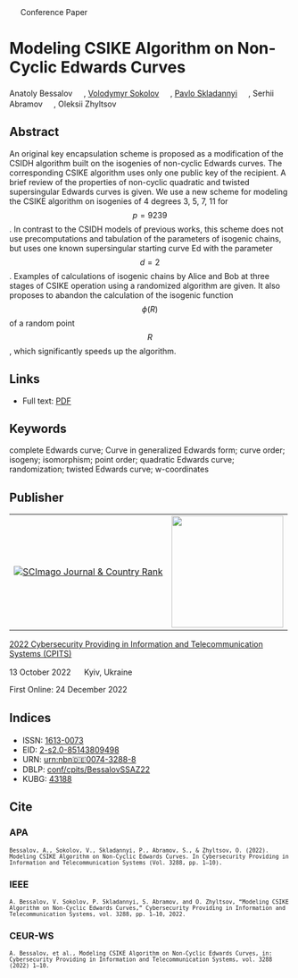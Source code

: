 <script src="https://polyfill.io/v3/polyfill.min.js?features=es6"></script>
<script id="MathJax-script" async
  src="https://cdn.jsdelivr.net/npm/mathjax@3/es5/tex-mml-chtml.js">
</script>

<img src="/icons/unlock.svg" width="16" height="16"> Conference Paper

# Modeling CSIKE Algorithm on Non-Cyclic Edwards Curves

Anatoly Bessalov <a href="https://orcid.org/0000-0002-6967-5001" target="_blank"><img src="/icons/orcid.svg" width="16" height="16"></a>,
<a href="https://volodymyr-sokolov.github.io/">Volodymyr Sokolov</a> <a href="https://orcid.org/0000-0002-9349-7946" target="_blank"><img src="/icons/orcid.svg" width="16" height="16"></a>,
<a href="/">Pavlo Skladannyi</a> <a href="https://orcid.org/0000-0002-7775-6039" target="_blank"><img src="/icons/orcid.svg" width="16" height="16"></a>,
Serhii Abramov <a href="https://orcid.org/0000-0002-5145-2782" target="_blank"><img src="/icons/orcid.svg" width="16" height="16"></a>,
Oleksii Zhyltsov <a href="https://orcid.org/0000-0002-7253-5990" target="_blank"><img src="/icons/orcid.svg" width="16" height="16"></a>

## Abstract

An original key encapsulation scheme is proposed as a modification of the CSIDH algorithm built on the isogenies of non-cyclic Edwards curves. The corresponding CSIKE algorithm uses only one public key of the recipient. A brief review of the properties of non-cyclic quadratic and twisted supersingular Edwards curves is given. We use a new scheme for modeling the CSIKE algorithm on isogenies of 4 degrees 3, 5, 7, 11 for $$p = 9239$$. In contrast to the CSIDH models of previous works, this scheme does not use precomputations and tabulation of the parameters of isogenic chains, but uses one known supersingular starting curve Ed with the parameter $$d = 2$$. Examples of calculations of isogenic chains by Alice and Bob at three stages of CSIKE operation using a randomized algorithm are given. It also proposes to abandon the calculation of the isogenic function $$ϕ(R)$$ of a random point $$R$$, which significantly speeds up the algorithm.

## Links

* Full text: [PDF](https://ceur-ws.org/Vol-3288/paper1.pdf)

## Keywords

complete Edwards curve; Curve in generalized Edwards form; curve order; isogeny; isomorphism; point order; quadratic Edwards curve; randomization; twisted Edwards curve; w-coordinates

## Publisher

<table>
<tr>
<td>
<a href="https://www.scimagojr.com/journalsearch.php?q=21100218356&amp;tip=sid&amp;exact=no" title="SCImago Journal &amp; Country Rank"><img border="0" src="https://corsproxy.io/?https://www.scimagojr.com/journal_img.php?id=21100218356" alt="SCImago Journal &amp; Country Rank"  /></a>
</td>
<td style="text-align: left;">
<a href="https://cpits.kubg.edu.ua/"><img src="/icons/cpits.svg" width="200"></a>
</td>
</tr>
</table>

[2022 Cybersecurity Providing in Information and Telecommunication Systems (CPITS)](https://ceur-ws.org/Vol-3288/)

13 October 2022 <img src="/icons/location-pin.svg" width="16" height="16"> Kyiv, Ukraine

First Online: 24 December 2022

## Indices

* ISSN: [1613-0073](https://portal.issn.org/resource/ISSN/1613-0073) <img src="/icons/online.svg" width="16" height="16">
* EID: [2-s2.0-85143809498](http://www.scopus.com/record/display.url?origin=inward&eid=2-s2.0-85143809498)
* URN: [urn:nbn:de:0074-3288-8](https://nbn-resolving.org/xml/urn:nbn:de:0074-3288-8)
* DBLP: [conf/cpits/BessalovSSAZ22](https://dblp.org/rec/conf/cpits/BessalovSSAZ22)
* KUBG: [43188](http://elibrary.kubg.edu.ua/id/eprint/43188/)

## Cite

### APA

<small>`Bessalov, A., Sokolov, V., Skladannyi, P., Abramov, S., & Zhyltsov, O. (2022). Modeling CSIKE Algorithm on Non-Cyclic Edwards Curves. In Cybersecurity Providing in Information and Telecommunication Systems (Vol. 3288, pp. 1–10).`</small>

### IEEE

<small>`A. Bessalov, V. Sokolov, P. Skladannyi, S. Abramov, and O. Zhyltsov, “Modeling CSIKE Algorithm on Non-Cyclic Edwards Curves,” Cybersecurity Providing in Information and Telecommunication Systems, vol. 3288, pp. 1–10, 2022.`</small>

### CEUR-WS

<small>`A. Bessalov, et al., Modeling CSIKE Algorithm on Non-Cyclic Edwards Curves, in: Cybersecurity Providing in Information and Telecommunication Systems, vol. 3288 (2022) 1–10.`</small>
